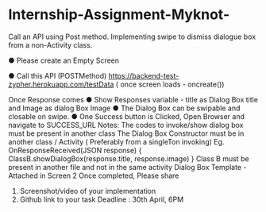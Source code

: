 # Internship-Assignment-Myknot-
Call an API using Post method. Implementing swipe to dismiss dialogue box from a non-Activity class.

● Please create an Empty Screen

● Call this API (POSTMethod) https://backend-test-zypher.herokuapp.com/testData ( once screen
loads - oncreate())

Once Response comes
● Show Responses variable - title as Dialog Box title and Image as dialog Box Image
● The Dialog Box can be swipable and closable on swipe.
● One Success button is Clicked, Open Browser and navigate to SUCCESS_URL
Notes:
The codes to invoke/show dialog box must be present in another class
The Dialog Box Constructor must be in another class / Activity ( Preferably from a singleTon
invoking)
Eg.
OnResponseReceived(JSON response) {
ClassB.showDialogBox(response.title, response.image)
}
Class B must be present in another file and not in the same activity
Dialog Box Template - Attached in Screen 2
Once completed, Please share
1. Screenshot/video of your implementation
2. Github link to your task
Deadline : 30th April, 6PM
